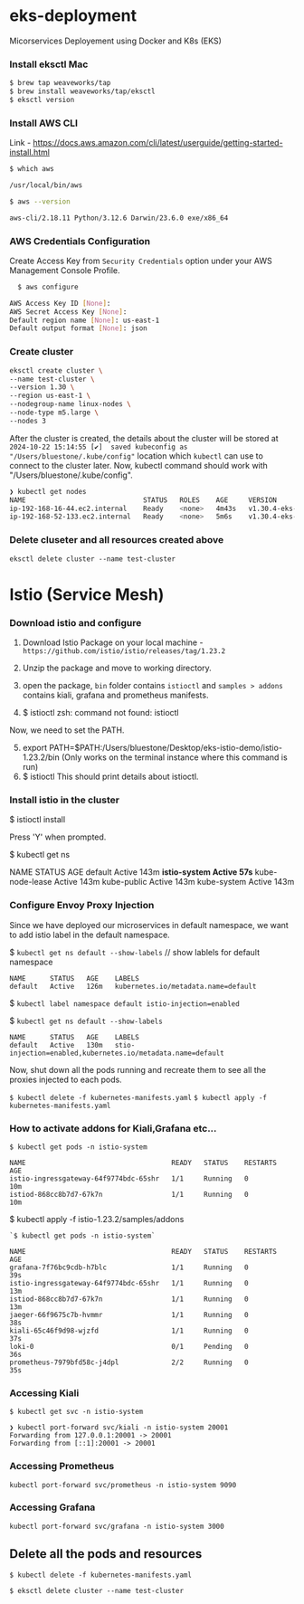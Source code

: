 # eks-deployment
Micorservices Deployement using Docker and K8s (EKS)

### Install eksctl Mac
```bash
$ brew tap weaveworks/tap
$ brew install weaveworks/tap/eksctl
$ eksctl version

```

### Install AWS CLI
Link - https://docs.aws.amazon.com/cli/latest/userguide/getting-started-install.html

```bash
$ which aws

/usr/local/bin/aws

$ aws --version

aws-cli/2.18.11 Python/3.12.6 Darwin/23.6.0 exe/x86_64
```

### AWS Credentials Configuration
Create Access Key from `Security Credentials` option under your AWS Management Console Profile.
```bash
  $ aws configure

AWS Access Key ID [None]: 
AWS Secret Access Key [None]: 
Default region name [None]: us-east-1
Default output format [None]: json
```


### Create cluster 
```bash
eksctl create cluster \                                                                                             
--name test-cluster \
--version 1.30 \
--region us-east-1 \
--nodegroup-name linux-nodes \
--node-type m5.large \
--nodes 3
```
After the cluster is created, the details about the cluster will be stored at `2024-10-22 15:14:55 [✔]  saved kubeconfig as "/Users/bluestone/.kube/config"` location which `kubectl` can use to connect to the cluster later.
Now, kubectl command should work with "/Users/bluestone/.kube/config".

```bash
❯ kubectl get nodes
NAME                             STATUS   ROLES    AGE     VERSION
ip-192-168-16-44.ec2.internal    Ready    <none>   4m43s   v1.30.4-eks-a737599
ip-192-168-52-133.ec2.internal   Ready    <none>   5m6s    v1.30.4-eks-a737599
```

### Delete cluseter and all resources created above

`eksctl delete cluster --name test-cluster`




# Istio (Service Mesh)

### Download istio and configure
1. Download Istio Package on your local machine - `https://github.com/istio/istio/releases/tag/1.23.2`
2. Unzip the package and move to working directory.
3. open the package, `bin` folder contains `istioctl` and `samples > addons` contains kiali, grafana and prometheus manifests.

4. $ istioctl
zsh: command not found: istioctl

Now, we need to set the PATH.

5. export PATH=$PATH:/Users/bluestone/Desktop/eks-istio-demo/istio-1.23.2/bin    (Only works on the terminal instance where this command is run)
6. $ istioctl
   This should print details about istioctl.

### Install istio in the cluster
$ istioctl install 

Press 'Y' when prompted.

$ kubectl get ns

NAME              STATUS   AGE
default           Active   143m
**istio-system      Active   57s**
kube-node-lease   Active   143m
kube-public       Active   143m
kube-system       Active   143m


### Configure Envoy Proxy Injection
Since we have deployed our microservices in default namespace, we want to add istio label in the default namespace.


$ `kubectl get ns default --show-labels`  // show lablels for default namespace
```
NAME      STATUS   AGE    LABELS
default   Active   126m   kubernetes.io/metadata.name=default
```

$ `kubectl label namespace default istio-injection=enabled`

$ `kubectl get ns default --show-labels`
```
NAME      STATUS   AGE    LABELS
default   Active   130m   stio-injection=enabled,kubernetes.io/metadata.name=default
```

Now, shut down all the pods running and recreate them to see all the proxies injected to each pods.

`$ kubectl delete -f kubernetes-manifests.yaml`
`$ kubectl apply -f kubernetes-manifests.yaml`

### How to activate addons for Kiali,Grafana etc...
```
$ kubectl get pods -n istio-system

NAME                                    READY   STATUS    RESTARTS   AGE
istio-ingressgateway-64f9774bdc-65shr   1/1     Running   0          10m
istiod-868cc8b7d7-67k7n                 1/1     Running   0          10m
```

$ kubectl apply -f istio-1.23.2/samples/addons

```
`$ kubectl get pods -n istio-system`

NAME                                    READY   STATUS    RESTARTS   AGE
grafana-7f76bc9cdb-h7blc                1/1     Running   0          39s
istio-ingressgateway-64f9774bdc-65shr   1/1     Running   0          13m
istiod-868cc8b7d7-67k7n                 1/1     Running   0          13m
jaeger-66f9675c7b-hvmmr                 1/1     Running   0          38s
kiali-65c46f9d98-wjzfd                  1/1     Running   0          37s
loki-0                                  0/1     Pending   0          36s
prometheus-7979bfd58c-j4dpl             2/2     Running   0          35s

```

### Accessing Kiali

`$ kubectl get svc -n istio-system`

```
❯ kubectl port-forward svc/kiali -n istio-system 20001
Forwarding from 127.0.0.1:20001 -> 20001
Forwarding from [::1]:20001 -> 20001
```

### Accessing Prometheus

 `kubectl port-forward svc/prometheus -n istio-system 9090`

 ### Accessing Grafana
 
 `kubectl port-forward svc/grafana -n istio-system 3000`


 ## Delete all the pods and resources
 
 `$ kubectl delete -f kubernetes-manifests.yaml`
 
 `$ eksctl delete cluster --name test-cluster`
